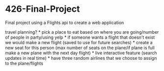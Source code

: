 # 426-Final-Project
Final project using a Flights api to create a web application

travel planning?
    * pick a place to eat based on where you are going/number of people in party/using yelp
    * if someone wants a flight that doesn't exist we would make a new flight (saved to use for future searches)
    * create a new seat for this person (max number of seats on the plane/if plane is full make a new plane with the next day flight)
    * live interactive feature (search updates in real time)
    * have three random airlines that we choose to assign to the plane/flights
    
